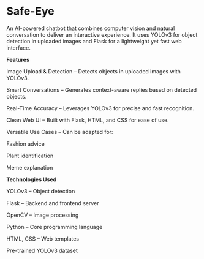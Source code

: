 # Safe-Eye
An AI-powered chatbot that combines computer vision and natural conversation to deliver an interactive experience. It uses YOLOv3 for object detection in uploaded images and Flask for a lightweight yet fast web interface.

**Features**

Image Upload & Detection – Detects objects in uploaded images with YOLOv3.

Smart Conversations – Generates context-aware replies based on detected objects.

Real-Time Accuracy – Leverages YOLOv3 for precise and fast recognition.

Clean Web UI – Built with Flask, HTML, and CSS for ease of use.

Versatile Use Cases – Can be adapted for:

Fashion advice

Plant identification

Meme explanation

**Technologies Used**

YOLOv3 – Object detection

Flask – Backend and frontend server

OpenCV – Image processing

Python – Core programming language

HTML, CSS – Web templates

Pre-trained YOLOv3 dataset
